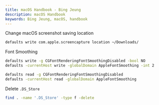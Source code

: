 ```yaml
---
title: macOS Handbook - Bing Jeung
description: macOS Handbook
keywords: Bing Jeung, macOS, handbook
---
```


Change macOS screenshot saving location
```bash
defaults write com.apple.screencapture location ~/Downloads/
```


Font Smoothing
```bash
defaults write -g CGFontRenderingFontSmoothingDisabled -bool NO
defaults -currentHost write -globalDomain AppleFontSmoothing -int 2

defaults read -g CGFontRenderingFontSmoothingDisabled
defaults -currentHost read -globalDomain AppleFontSmoothing
```


Delete `.DS_Store`
```bash
find . -name '.DS_Store' -type f -delete
```
